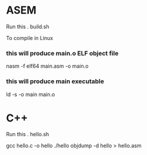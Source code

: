 # ASEM
Run this 
. build.sh

To compile in Linux
### this will produce main.o ELF object file
nasm -f elf64 main.asm -o main.o
### this will produce main executable
ld -s -o main main.o

# C++
Run this
. hello.sh

gcc hello.c -o hello
./hello
objdump -d hello > hello.asm